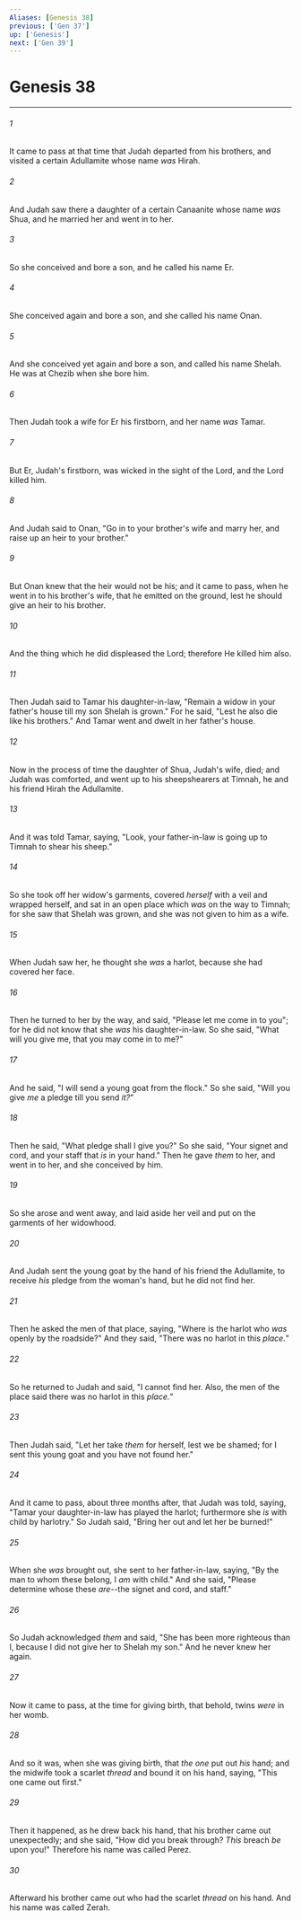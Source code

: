 ```yaml
---
Aliases: [Genesis 38]
previous: ['Gen 37']
up: ['Genesis']
next: ['Gen 39']
---
```

# Genesis 38

***


###### 1 
It came to pass at that time that Judah departed from his brothers, and visited a certain Adullamite whose name _was_ Hirah. 

###### 2 
And Judah saw there a daughter of a certain Canaanite whose name _was_ Shua, and he married her and went in to her. 

###### 3 
So she conceived and bore a son, and he called his name Er. 

###### 4 
She conceived again and bore a son, and she called his name Onan. 

###### 5 
And she conceived yet again and bore a son, and called his name Shelah. He was at Chezib when she bore him. 

###### 6 
Then Judah took a wife for Er his firstborn, and her name _was_ Tamar. 

###### 7 
But Er, Judah's firstborn, was wicked in the sight of the Lord, and the Lord killed him. 

###### 8 
And Judah said to Onan, "Go in to your brother's wife and marry her, and raise up an heir to your brother." 

###### 9 
But Onan knew that the heir would not be his; and it came to pass, when he went in to his brother's wife, that he emitted on the ground, lest he should give an heir to his brother. 

###### 10 
And the thing which he did displeased the Lord; therefore He killed him also. 

###### 11 
Then Judah said to Tamar his daughter-in-law, "Remain a widow in your father's house till my son Shelah is grown." For he said, "Lest he also die like his brothers." And Tamar went and dwelt in her father's house. 

###### 12 
Now in the process of time the daughter of Shua, Judah's wife, died; and Judah was comforted, and went up to his sheepshearers at Timnah, he and his friend Hirah the Adullamite. 

###### 13 
And it was told Tamar, saying, "Look, your father-in-law is going up to Timnah to shear his sheep." 

###### 14 
So she took off her widow's garments, covered _herself_ with a veil and wrapped herself, and sat in an open place which _was_ on the way to Timnah; for she saw that Shelah was grown, and she was not given to him as a wife. 

###### 15 
When Judah saw her, he thought she _was_ a harlot, because she had covered her face. 

###### 16 
Then he turned to her by the way, and said, "Please let me come in to you"; for he did not know that she _was_ his daughter-in-law. So she said, "What will you give me, that you may come in to me?" 

###### 17 
And he said, "I will send a young goat from the flock." So she said, "Will you give _me_ a pledge till you send _it?_" 

###### 18 
Then he said, "What pledge shall I give you?" So she said, "Your signet and cord, and your staff that _is_ in your hand." Then he gave _them_ to her, and went in to her, and she conceived by him. 

###### 19 
So she arose and went away, and laid aside her veil and put on the garments of her widowhood. 

###### 20 
And Judah sent the young goat by the hand of his friend the Adullamite, to receive _his_ pledge from the woman's hand, but he did not find her. 

###### 21 
Then he asked the men of that place, saying, "Where is the harlot who _was_ openly by the roadside?" And they said, "There was no harlot in this _place._" 

###### 22 
So he returned to Judah and said, "I cannot find her. Also, the men of the place said there was no harlot in this _place._" 

###### 23 
Then Judah said, "Let her take _them_ for herself, lest we be shamed; for I sent this young goat and you have not found her." 

###### 24 
And it came to pass, about three months after, that Judah was told, saying, "Tamar your daughter-in-law has played the harlot; furthermore she _is_ with child by harlotry." So Judah said, "Bring her out and let her be burned!" 

###### 25 
When she _was_ brought out, she sent to her father-in-law, saying, "By the man to whom these belong, I _am_ with child." And she said, "Please determine whose these _are_--the signet and cord, and staff." 

###### 26 
So Judah acknowledged _them_ and said, "She has been more righteous than I, because I did not give her to Shelah my son." And he never knew her again. 

###### 27 
Now it came to pass, at the time for giving birth, that behold, twins _were_ in her womb. 

###### 28 
And so it was, when she was giving birth, that _the one_ put out _his_ hand; and the midwife took a scarlet _thread_ and bound it on his hand, saying, "This one came out first." 

###### 29 
Then it happened, as he drew back his hand, that his brother came out unexpectedly; and she said, "How did you break through? _This_ breach _be_ upon you!" Therefore his name was called Perez. 

###### 30 
Afterward his brother came out who had the scarlet _thread_ on his hand. And his name was called Zerah.
